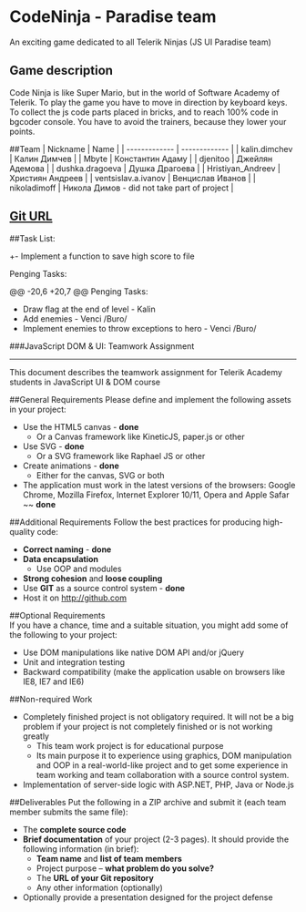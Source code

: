 ﻿# CodeNinja - Paradise team
An exciting game dedicated to all Telerik Ninjas (JS UI Paradise team)
## Game description
Code Ninja is like Super Mario, but in the world of Software Academy of Telerik. To play the game you have to move in direction by keyboard keys. To collect the js code parts placed in bricks, and to reach 100% code in bgcoder console.
You have to avoid the trainers, because they lower your points.

##Team
| Nickname  | Name |
| ------------- | ------------- |
| kalin.dimchev  |  Калин Димчев  |
| Mbyte  | Константин Адаму  |
| djenitoo  | Джейлян Адемова  |
| dushka.dragoeva  | Душка Драгоева  |
| Hristiyan_Andreev  | Християн Андреев  |
| ventsislav.a.ivanov  | Венцислав Иванов  |
| nikoladimoff  | Никола Димов - did not take part of project | 

## [Git URL](https://github.com/KonstantinAdamu/CodeNinja)

##Task List:
 
+- Implement a function to save high score to file
 
 Penging Tasks:

 @@ -20,6 +20,7 @@ Penging Tasks:
 - Draw flag at the end of level - Kalin
 - Add enemies - Venci /Buro/
 - Implement enemies to throw exceptions to hero - Venci /Buro/
 
 ###JavaScript DOM & UI: Teamwork Assignment
 *****************************************
This document describes the teamwork assignment for Telerik Academy students in JavaScript
UI & DOM course

##General Requirements
Please define and implement the following assets in your project:
*   Use the HTML5 canvas - **done**
    *   Or a Canvas framework like KineticJS, paper.js or other
*   Use SVG - **done**
    *   Or a SVG framework like Raphael JS or other
*   Create animations - **done**
    *   Either for the canvas, SVG or both
*   The application must work in the latest versions of the browsers: Google Chrome, Mozilla Firefox, Internet Explorer 10/11, Opera and Apple Safar ~~ **done**

##Additional Requirements
Follow the best practices for producing high-quality code: 
*   **Correct naming** - **done**
*   **Data encapsulation**
    *   Use OOP and modules
*   **Strong cohesion** and **loose coupling**
*   Use **GIT** as a source control system - **done**
*   Host it on <a href="http://github.com" title="http://github.com" target="_blank">http://github.com</a>

##Optional Requirements    
If you have a chance, time and a suitable situation, you might add some of the following to your project:
*   Use DOM manipulations like native DOM API and/or jQuery
*   Unit and integration testing
*   Backward compatibility (make the application usable on browsers like IE8, IE7 and IE6)

##Non-required Work
*   Completely finished project is not obligatory required. It will not be a big problem if your project is not completely finished or is not working greatly
    *   This team work project is for educational purpose
    *   Its main purpose it to experience using graphics, DOM manipulation and OOP in a real-world-like project and to get some experience in team working and team collaboration with a source control system.
*   Implementation of server-side logic with ASP.NET, PHP, Java or Node.js

##Deliverables
Put the following in a ZIP archive and submit it (each team member submits the same file):
*   The **complete source code**
*   **Brief documentation** of your project (2-3 pages). It should provide the following information (in brief):
    *   **Team name** and **list of team members**
    *   Project purpose – **what problem do you solve?**
    *   The **URL of your Git repository**
    *   Any other information (optionally)
*   Optionally provide a presentation designed for the project defense
